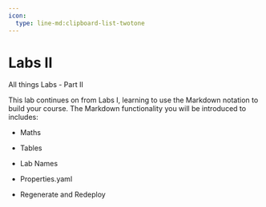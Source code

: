 ```yaml
---
icon:
  type: line-md:clipboard-list-twotone
---
```



# Labs II


All things Labs - Part II

This lab continues on from Labs I, learning to use the Markdown notation to build your course. The Markdown functionality you will be introduced to includes:


- Maths


- Tables


- Lab Names


- Properties.yaml


- Regenerate and Redeploy